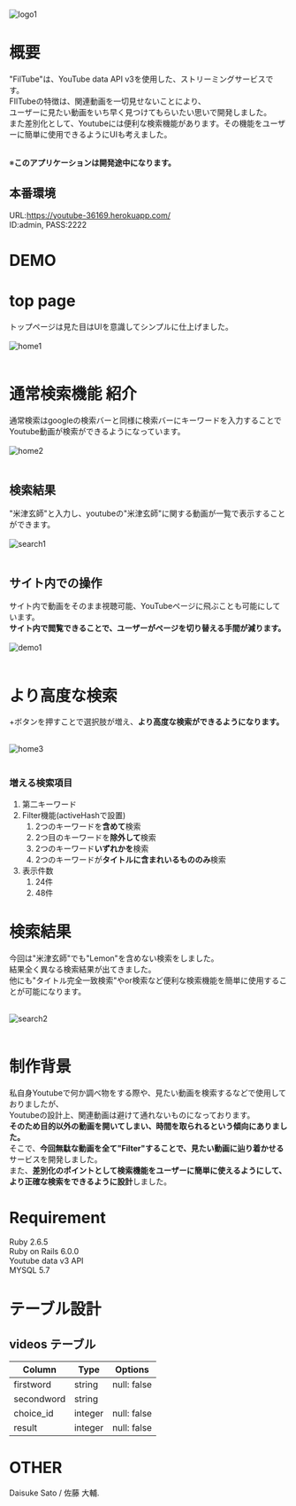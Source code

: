 <br>

![logo1](https://user-images.githubusercontent.com/87253195/150742958-80e2497b-22fe-4be5-83cf-9921035229df.png)

# 概要
"FilTube"は、YouTube data API v3を使用した、ストリーミングサービスです。<br>
FIlTubeの特徴は、関連動画を一切見せないことにより、<br>
ユーザーに見たい動画をいち早く見つけてもらいたい思いで開発しました。<br>
また差別化として、Youtubeには便利な検索機能があります。その機能をユーザーに簡単に使用できるようにUIも考えました。<br>
<br>

※**このアプリケーションは開発途中になります。**

## 本番環境
URL:https://youtube-36169.herokuapp.com/
<br>
ID:admin, PASS:2222
<br>

# DEMO


# top page
トップページは見た目はUIを意識してシンプルに仕上げました。<br><br>
![home1](https://user-images.githubusercontent.com/87253195/150743345-02c21728-d6bc-42e7-a192-9523e5be0b70.png)<br><br>

# 通常検索機能 紹介
通常検索はgoogleの検索バーと同様に検索バーにキーワードを入力することで<br>
Youtube動画が検索ができるようになっています。<br><br>
![home2](https://user-images.githubusercontent.com/87253195/150743448-5e4548d2-4b2c-4c86-aecd-6e72a125ff5b.png)<br><br>

## 検索結果
"米津玄師"と入力し、youtubeの"米津玄師"に関する動画が一覧で表示することができます。<br><br>
![search1](https://user-images.githubusercontent.com/87253195/150743568-28f7d4ed-4a81-4e57-aa68-58794994f7bc.png)<br><br>

## サイト内での操作
サイト内で動画をそのまま視聴可能、YouTubeページに飛ぶことも可能にしています。<br>
**サイト内で閲覧できることで、ユーザーがページを切り替える手間が減ります。**<br><br>
![demo1](https://user-images.githubusercontent.com/87253195/150743549-748a8804-0932-458c-83a5-d0cc7480d3c4.png)<br><br>


# より高度な検索
+ボタンを押すことで選択肢が増え、**より高度な検索ができるようになります。**<br><br>

![home3](https://user-images.githubusercontent.com/87253195/150743495-d39fa43f-4447-47b8-be7b-92dae645d1d1.png)<br><br>

### 増える検索項目
1. 第二キーワード
1. Filter機能(activeHashで設置)
    1. 2つのキーワードを**含めて**検索
    1. 2つ目のキーワードを**除外して**検索
    1. 2つのキーワード**いずれかを**検索
    1. 2つのキーワードが**タイトルに含まれいるもののみ**検索
1. 表示件数
    1. 24件
    1. 48件



# 検索結果
今回は"米津玄師"でも"Lemon"を含めない検索をしました。<br>
結果全く異なる検索結果が出てきました。<br>
他にも"タイトル完全一致検索"やor検索など便利な検索機能を簡単に使用することが可能になります。<br><br>

![search2](https://user-images.githubusercontent.com/87253195/150743577-08782e0f-4ff7-499c-8064-8d4c8b572a7f.png)<br><br>

# 制作背景
私自身Youtubeで何か調べ物をする際や、見たい動画を検索するなどで使用しておりましたが、<br>
Youtubeの設計上、関連動画は避けて通れないものになっております。<br>
**そのため目的以外の動画を開いてしまい、時間を取られるという傾向にありました。**<br>
そこで、**今回無駄な動画を全て"Filter"することで、見たい動画に辿り着かせる**サービスを開発しました。<br>
また、**差別化のポイントとして検索機能をユーザーに簡単に使えるようにして、より正確な検索をできるように設計**しました。<br>




# Requirement
Ruby 2.6.5<br>
Ruby on Rails 6.0.0<br>
Youtube data v3 API<br>
MYSQL 5.7<br>








# テーブル設計

## videos テーブル

| Column              | Type      | Options                    |
| ------------------- | --------- | -------------------------- |
| firstword           | string    | null: false                |
| secondword          | string    |                            |
| choice_id           | integer   | null: false                |
| result              | integer   | null: false                |


# OTHER
Daisuke Sato / 佐藤 大輔.
